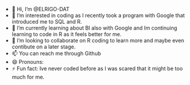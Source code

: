 - 👋 Hi, I’m @ELRIGO-DAT
- 👀 I’m interested in coding as I recently took a program with Google that introduced me to SQL and R.
- 🌱 I’m currently learning about BI also with Google and Im continuing learning to code in R as it feels better for me.
- 💞️ I’m looking to collaborate on R coding to learn more and maybe even contibute on a later stage.
- 📫 You can reach me through Github
- 😄 Pronouns: 
- ⚡ Fun fact: Ive never coded before as I was scared that it might be too much for me.

<!---
ELRIGO-DAT/ELRIGO-DAT is a ✨ special ✨ repository because its `README.md` (this file) appears on your GitHub profile.
You can click the Preview link to take a look at your changes.
--->

